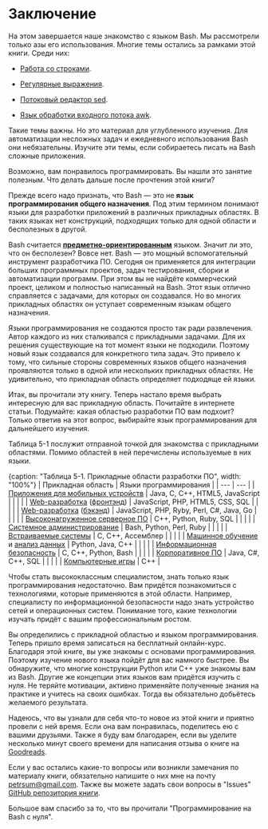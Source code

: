 # Заключение

На этом завершается наше знакомство с языком Bash. Мы рассмотрели только азы его использования. Многие темы остались за рамками этой книги. Среди них:

* [Работа со строками](https://www.opennet.ru/docs/RUS/bash_scripting_guide/x4171.html).

* [Регулярные выражения](https://www.opennet.ru/docs/RUS/bash_scripting_guide/c11895.html).

* [Потоковый редактор sed](https://www.opennet.ru/docs/RUS/bash_scripting_guide/a14586.html#AEN14605).

* [Язык обработки входного потока awk](https://www.opennet.ru/docs/RUS/bash_scripting_guide/x14802.html).

Такие темы важны. Но это материал для углубленного изучения. Для автоматизации несложных задач и ежедневного использования Bash они небязательны. Изучите эти темы, если собираетесь писать на Bash сложные приложения.

Возможно, вам понравилось программировать. Вы нашли это занятие полезным. Что делать дальше после прочтения этой книги?

Прежде всего надо признать, что Bash — это не **язык программирования общего назначения**. Под этим термином понимают языки для разработки приложений в различных прикладных областях. В таких языках нет конструкций, подходящих только для одной области и бесполезных в другой.

Bash считается [**предметно-ориентированным**](https://ru.wikipedia.org/wiki/Предметно-ориентированный_язык) языком. Значит ли это, что он бесполезен? Вовсе нет. Bash — это мощный вспомогательный инструмент разработчика ПО. Сегодня он применяется для интеграции больших программных проектов, задач тестирования, сборки и автоматизации программ. При этом вы не найдёте коммерческий проект, целиком и полностью написанный на Bash. Этот язык отлично справляется с задачами, для которых он создавался. Но во многих прикладных областях он уступает современным языкам общего назначения.

Языки программирования не создаются просто так ради развлечения. Автор каждого из них сталкивался с прикладными задачами. Для их решения существующие на тот момент языки не подходили. Поэтому новый язык создавался для конкретного типа задач. Это привело к тому, что сильные стороны современных языков общего назначения проявляются только в одной или нескольких прикладных областях. Не удивительно, что прикладная область определяет подходяще ей языки.

Итак, вы прочитали эту книгу. Теперь настало время выбрать интересную для вас прикладную область. Почитайте в интернете статьи. Подумайте: какая областью разработки ПО вам подхоит? Только ответив на этот вопрос, выбирайте язык программирования для дальнейшего изучения.

Таблица 5-1 послужит отправной точкой для знакомства с прикладными областями. Помимо областей в ней перечислены используемые в них языки.

{caption: "Таблица 5-1. Прикладные области разработки ПО", width: "100%"}
| Прикладная область | Языки программирования |
| --- | --- |
| [Приложения для мобильных устройств](https://ru.wikipedia.org/wiki/Мобильное_приложение) | Java, C, C++, HTML5, JavaScript |
|  | |
| [Web-разработка](https://ru.wikipedia.org/wiki/Веб-приложение) ([фронтэнд](https://ru.wikipedia.org/wiki/Фронтенд_и_бэкенд)) | JavaScript, PHP, HTML5, CSS, SQL |
|  | |
| [Web-разработка](https://ru.wikipedia.org/wiki/Веб-приложение) ([бэкэнд](https://ru.wikipedia.org/wiki/Фронтенд_и_бэкенд)) | JavaScript, PHP, Ryby, Perl, C#, Java, Go |
|  | |
| [Высоконагруженное серверное ПО](https://ru.wikipedia.org/wiki/Сервер_(программное_обеспечение)) | C++, Python, Ruby, SQL |
|  | |
| [Системное администрирование](https://ru.wikipedia.org/wiki/Системный_администратор) | Bash, Python, Perl, Ruby |
|  | |
| [Встраиваемые системы](https://ru.wikipedia.org/wiki/Встраиваемая_система) | C, C++, Ассемблер |
|  | |
| [Машинное обучение](https://ru.wikipedia.org/wiki/Машинное_обучение) и [анализ данных](https://ru.wikipedia.org/wiki/Анализ_данных) | Python, Java, C++ |
|  | |
| [Информационная безопасность](https://ru.wikipedia.org/wiki/Информационная_безопасность) | C, C++, Python, Bash |
|  | |
| [Корпоративное ПО](https://ru.qwe.wiki/wiki/Enterprise_software) | Java, C#, C++, SQL |
|  | |
| [Компьютерные игры](https://ru.wikipedia.org/wiki/Компьютерная_игра) | C++ |

Чтобы стать высококлассным специалистом, знать только язык программирования недостаточно. Вам придётся познакомиться с технологиями, которые применяются в этой области. Например, специалисту по информационной безопасности надо знать устройство сетей и операционных систем. Понимание того, какие технологии изучать придёт с вашим профессиональным ростом.

Вы определились с прикладной областью и языком программирования. Теперь пришло время записаться на бесплатный онлайн-курс. Благодаря этой книге, вы уже знакомы с основами программирования. Поэтому изучение нового языка пойдёт для вас намного быстрее. Вы обнаружите, что многие конструкции Python или С++ уже знакомы вам из Bash. Другие же концепции этих языков вам придётся изучить с нуля. Не теряйте мотивации, активно применяйте полученные знания на практике и учитесь на своих ошибках. Тогда вы обязательно добьётесь желаемого результата.

Надеюсь, что вы узнали для себя что-то новое из этой книги и приятно провели с ней время. Если она вам понравилась, поделитесь ею с вашими друзьями. Также я буду вам благодарен, если вы уделите несколько минут своего времени для написания отзыва о книге на [Goodreads](https://www.goodreads.com/book/show/53883360-bash).

Если у вас остались какие-то вопросы или возникли замечания по материалу книги, обязательно напишите о них мне на почту [petrsum@gmail.com](mailto:petrsum@gmail.com). Также вы можете задать свои вопросы в "Issues" [GitHub репозитория книги](https://github.com/ellysh/bash-programming-from-scratch-ru).

Большое вам спасибо за то, что вы прочитали "Программирование на Bash с нуля".
